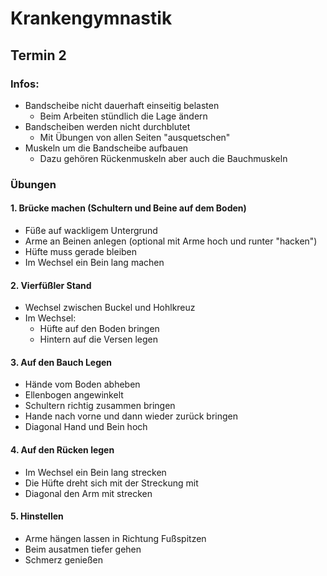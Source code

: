 # Krankengymnastik

## Termin 2

### Infos:

- Bandscheibe nicht dauerhaft einseitig belasten
    - Beim Arbeiten stündlich die Lage ändern
- Bandscheiben werden nicht durchblutet
    - Mit Übungen von allen Seiten "ausquetschen"
- Muskeln um die Bandscheibe aufbauen
    - Dazu gehören Rückenmuskeln aber auch die Bauchmuskeln

### Übungen

#### 1. Brücke machen (Schultern und Beine auf dem Boden)

- Füße auf wackligem Untergrund
- Arme an Beinen anlegen (optional mit Arme hoch und runter "hacken")
- Hüfte muss gerade bleiben
- Im Wechsel ein Bein lang machen

#### 2. Vierfüßler Stand

- Wechsel zwischen Buckel und Hohlkreuz
- Im Wechsel:
    - Hüfte auf den Boden bringen
    - Hintern auf die Versen legen

#### 3. Auf den Bauch Legen

- Hände vom Boden abheben
- Ellenbogen angewinkelt
- Schultern richtig zusammen bringen
- Hande nach vorne und dann wieder zurück bringen
- Diagonal Hand und Bein hoch

#### 4. Auf den Rücken legen

- Im Wechsel ein Bein lang strecken
- Die Hüfte dreht sich mit der Streckung mit
- Diagonal den Arm mit strecken

#### 5. Hinstellen

- Arme hängen lassen in Richtung Fußspitzen
- Beim ausatmen tiefer gehen
- Schmerz genießen

